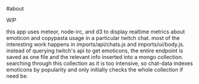 #about

WIP

this app uses meteor, node-irc, and d3 to display realtime metrics about emoticon and copypasta usage in a particular twitch chat.
most of the interesting work happens in imports/api/chats.js and imports/ui/body.js. instead of querying twitch's api to get emoticons, the entire endpoint is saved as one file and the relevant info inserted into a mongo collection. searching through this collection as it is too intensive, so chat-data indexes emoticons by popularity and only initially checks the whole collection if need be.



